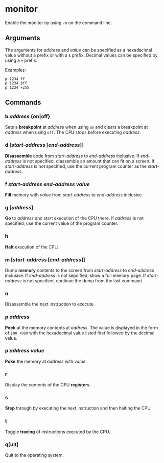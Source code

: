 # monitor

Enable the monitor by using `-m` on the command line.

## Arguments

The arguments for *address* and *value* can be specified as a hexadecimal value without a prefix or with a `$` prefix. Decimal values can be specified by using a `+` prefix.

Examples:
```
p 1234 ff
p 1234 $ff
p 1234 +255
```

## Commands

### b *address* {on|off}

Sets a **breakpoint** at *address* when using `on` and clears a breakpoint at *address* when using `off`. The CPU stops before executing *address*.

### d [*start-address* [*end-address*]]

**Disassemble** code from *start-address* to *end-address* inclusive. If *end-address* is not specified, diassemble an amount that can fit on a screen. If *start-address* is not specified, use the current program counter as the *start-address*.

### f *start-address* *end-address* *value*

**Fill** memory with *value* from *start-address* to *end-address* inclusive.

### g [*address*]

**Go** to *address* and start execution of the CPU there. If *address* is not specified, use the current value of the program counter.

### h

**Halt** execution of the CPU.

### m [*start-address* [*end-address*]]

Dump **memory** contents to the screen from *start-address* to *end-address* inclusive. If *end-address* is not sepcified, show a full memory page. If *start-address* is not specified, continue the dump from the last command.

### n

Disassemble the next instruction to execute.

### p *address*

**Peek** at the memory contents at *address*. The value is displayed in the form of `$00 +000` with the hexadecimal value listed first followed by the decimal value.

### p *address* *value*

**Poke** the memory at *address* with *value*.

### r

Display the contents of the CPU **registers**.

### s

**Step** through by executing the next instruction and then halting the CPU.

### t

Toggle **tracing** of instructions executed by the CPU.

### q[uit]

Quit to the operating system.
